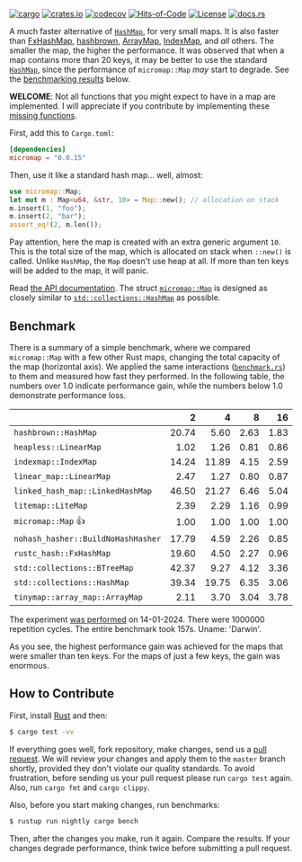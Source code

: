 [![cargo](https://github.com/yegor256/micromap/actions/workflows/cargo.yml/badge.svg)](https://github.com/yegor256/micromap/actions/workflows/cargo.yml)
[![crates.io](https://img.shields.io/crates/v/micromap.svg)](https://crates.io/crates/micromap)
[![codecov](https://codecov.io/gh/yegor256/micromap/branch/master/graph/badge.svg)](https://codecov.io/gh/yegor256/micromap)
[![Hits-of-Code](https://hitsofcode.com/github/yegor256/micromap)](https://hitsofcode.com/view/github/yegor256/micromap)
[![License](https://img.shields.io/badge/license-MIT-green.svg)](https://github.com/yegor256/micromap/blob/master/LICENSE.txt)
[![docs.rs](https://img.shields.io/docsrs/micromap)](https://docs.rs/micromap/latest/micromap/)

A much faster alternative of [`HashMap`](https://doc.rust-lang.org/std/collections/struct.HashMap.html), 
for very small maps. 
It is also faster than
[FxHashMap](https://github.com/rust-lang/rustc-hash),
[hashbrown](https://github.com/rust-lang/hashbrown),
[ArrayMap](https://github.com/robjtede/tinymap),
[IndexMap](https://crates.io/crates/indexmap),
and _all_ others.
The smaller the map, the higher the performance. 
It was observed that when a map contains more than 20 keys, it may be better to use the standard 
[`HashMap`](https://doc.rust-lang.org/std/collections/struct.HashMap.html), since
the performance of `micromap::Map` _may_ start to degrade. 
See the [benchmarking results](#benchmark) below.

**WELCOME**: 
Not all functions that you might expect to have in a map are implemented. 
I will appreciate if you contribute by implementing these 
[missing functions](https://github.com/yegor256/micromap/issues).

First, add this to `Cargo.toml`:

```toml
[dependencies]
micromap = "0.0.15"
```

Then, use it like a standard hash map... well, almost:

```rust
use micromap::Map;
let mut m : Map<u64, &str, 10> = Map::new(); // allocation on stack
m.insert(1, "foo");
m.insert(2, "bar");
assert_eq!(2, m.len());
```

Pay attention, here the map is created with an extra generic argument `10`. This is 
the total size of the map, which is allocated on stack when `::new()` is called. 
Unlike `HashMap`, the `Map` doesn't use heap at all. If more than ten keys will be
added to the map, it will panic.

Read [the API documentation](https://docs.rs/micromap/latest/micromap/). The struct
[`micromap::Map`](https://docs.rs/micromap/latest/micromap/struct.Map.html) is designed as closely similar to 
[`std::collections::HashMap`](https://doc.rust-lang.org/std/collections/struct.HashMap.html) as possible.

## Benchmark

There is a summary of a simple benchmark, where we compared `micromap::Map` with
a few other Rust maps, changing the total capacity of the map (horizontal axis).
We applied the same interactions 
([`benchmark.rs`](https://github.com/yegor256/micromap/blob/master/tests/benchmark.rs)) 
to them and measured how fast they performed. In the following table, 
the numbers over 1.0 indicate performance gain, 
while the numbers below 1.0 demonstrate performance loss.

<!-- benchmark -->
| | 2 | 4 | 8 | 16 | 32 | 64 | 128 |
| --- | --: | --: | --: | --: | --: | --: | --: |
| `hashbrown::HashMap` | 20.74 | 5.60 | 2.63 | 1.83 | 0.55 | 0.32 | 0.15 |
| `heapless::LinearMap` | 1.02 | 1.26 | 0.81 | 0.86 | 0.61 | 0.84 | 0.79 |
| `indexmap::IndexMap` | 14.24 | 11.89 | 4.15 | 2.59 | 1.03 | 0.56 | 0.29 |
| `linear_map::LinearMap` | 2.47 | 1.27 | 0.80 | 0.87 | 0.80 | 0.75 | 0.82 |
| `linked_hash_map::LinkedHashMap` | 46.50 | 21.27 | 6.46 | 5.04 | 1.91 | 1.24 | 0.64 |
| `litemap::LiteMap` | 2.39 | 2.29 | 1.16 | 0.99 | 0.59 | 0.47 | 0.34 |
| `micromap::Map` 👍 | 1.00 | 1.00 | 1.00 | 1.00 | 1.00 | 1.00 | 1.00 |
| `nohash_hasher::BuildNoHashHasher` | 17.79 | 4.59 | 2.26 | 0.85 | 0.38 | 0.22 | 0.11 |
| `rustc_hash::FxHashMap` | 19.60 | 4.50 | 2.27 | 0.96 | 0.36 | 0.23 | 0.12 |
| `std::collections::BTreeMap` | 42.37 | 9.27 | 4.12 | 3.36 | 1.42 | 0.89 | 0.50 |
| `std::collections::HashMap` | 39.34 | 19.75 | 6.35 | 3.06 | 1.31 | 0.79 | 0.39 |
| `tinymap::array_map::ArrayMap` | 2.11 | 3.70 | 3.04 | 3.78 | 3.64 | 4.76 | 4.66 |

The experiment [was performed](https://github.com/yegor256/micromap/actions/workflows/benchmark.yml) on 14-01-2024.
There were 1000000 repetition cycles.
The entire benchmark took 157s.
Uname: 'Darwin'.

<!-- benchmark -->

As you see, the highest performance gain was achieved for the maps that were smaller than ten keys.
For the maps of just a few keys, the gain was enormous.

## How to Contribute

First, install [Rust](https://www.rust-lang.org/tools/install) and then:

```bash
$ cargo test -vv
```

If everything goes well, fork repository, make changes, send us a [pull request](https://www.yegor256.com/2014/04/15/github-guidelines.html).
We will review your changes and apply them to the `master` branch shortly,
provided they don't violate our quality standards. To avoid frustration,
before sending us your pull request please run `cargo test` again. Also, 
run `cargo fmt` and `cargo clippy`.

Also, before you start making changes, run benchmarks:

```bash
$ rustup run nightly cargo bench
```

Then, after the changes you make, run it again. Compare the results. If your changes
degrade performance, think twice before submitting a pull request.
